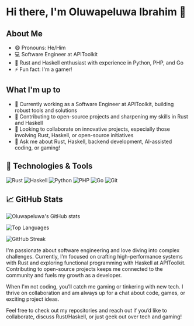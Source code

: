 # Hi there, I'm Oluwapeluwa Ibrahim 👋

## About Me
- 😄 Pronouns: He/Him
- 💻 Software Engineer at APIToolkit
- 🦀 Rust and Haskell enthusiast with experience in Python, PHP, and Go
- ⚡ Fun fact: I'm a gamer!

## What I'm up to
- 🔭 Currently working as a Software Engineer at APIToolkit, building robust tools and solutions
- 🌱 Contributing to open-source projects and sharpening my skills in Rust and Haskell
- 👯 Looking to collaborate on innovative projects, especially those involving Rust, Haskell, or open-source initiatives
- 💬 Ask me about Rust, Haskell, backend development, AI-assisted coding, or gaming!

## 🚀 Technologies & Tools
![Rust](https://img.shields.io/badge/-Rust-000000?style=flat-square&logo=Rust&logoColor=white)
![Haskell](https://img.shields.io/badge/-Haskell-5D4F85?style=flat-square&logo=Haskell&logoColor=white)
![Python](https://img.shields.io/badge/-Python-3776AB?style=flat-square&logo=Python&logoColor=white)
![PHP](https://img.shields.io/badge/-PHP-777BB4?style=flat-square&logo=PHP&logoColor=white)
![Go](https://img.shields.io/badge/-Go-00ADD8?style=flat-square&logo=Go&logoColor=white)
![Git](https://img.shields.io/badge/-Git-F05032?style=flat-square&logo=Git&logoColor=white)

## 📈 GitHub Stats
![Oluwapeluwa's GitHub stats](https://github-readme-stats.vercel.app/api?username=ipeluwa&show_icons=true&theme=dark&count_private=true)

![Top Languages](https://github-readme-stats.vercel.app/api/top-langs/?username=ipeluwa&layout=compact&theme=dark&count_private=true)

![GitHub Streak](https://github-readme-streak-stats.herokuapp.com/?user=ipeluwa&theme=dark)

I'm passionate about software engineering and love diving into complex challenges. Currently, I’m focused on crafting high-performance systems with Rust and exploring functional programming with Haskell at APIToolkit. Contributing to open-source projects keeps me connected to the community and fuels my growth as a developer.

When I'm not coding, you’ll catch me gaming or tinkering with new tech. I thrive on collaboration and am always up for a chat about code, games, or exciting project ideas.

Feel free to check out my repositories and reach out if you’d like to collaborate, discuss Rust/Haskell, or just geek out over tech and gaming!
